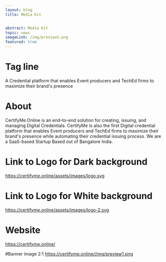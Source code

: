 ```yaml
---
layout: blog
title: Media Kit


abstract: Media Kit
topic: news
imageLink: /img/preview1.png
featured: true
---
```

# Tag line
A Credential platform that enables Event producers and TechEd firms to maximize their brand's presence

# About 
CertifyMe.Online is an end-to-end solution for creating, issuing, and managing Digital Credentials. CertifyMe is also the first Digital credential platform that enables Event producers and TechEd firms to maximize their brand's presence while automating their credential issuing process.
We are a SaaS-based Startup Based out of Bangalore India.

# Link to Logo for Dark background 
https://certifyme.online/assets/images/logo.svg

# Link to Logo for White background 
https://certifyme.online/assets/images/logo-2.svg

# Website
https://certifyme.online/

#Banner image 2:1 
https://certifyme.online//img/preview1.png
